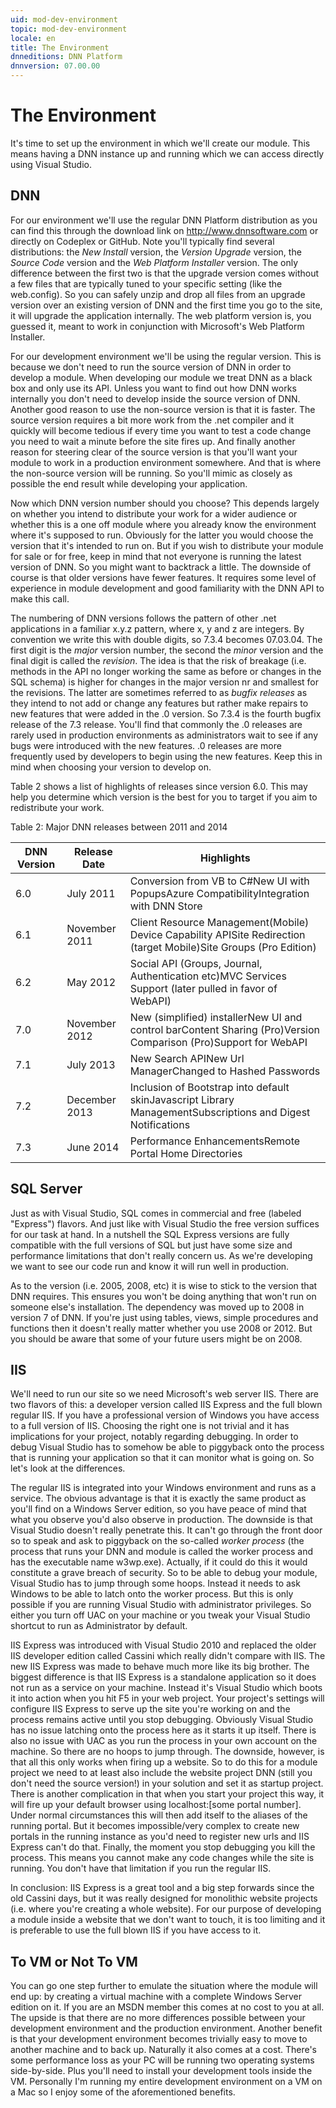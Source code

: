 ```yaml
---
uid: mod-dev-environment
topic: mod-dev-environment
locale: en
title: The Environment
dnneditions: DNN Platform
dnnversion: 07.00.00
---
```


# The Environment

It&#39;s time to set up the environment in which we&#39;ll create our module. This means having a DNN instance up and running which we can access directly using Visual Studio.

## DNN

For our environment we&#39;ll use the regular DNN Platform distribution as you can find this through the download link on http://www.dnnsoftware.com or directly on Codeplex or GitHub. Note you&#39;ll typically find several distributions: the _New Install_ version, the _Version Upgrade_ version, the _Source Code_ version and the _Web Platform Installer_ version. The only difference between the first two is that the upgrade version comes without a few files that are typically tuned to your specific setting (like the web.config). So you can safely unzip and drop all files from an upgrade version over an existing version of DNN and the first time you go to the site, it will upgrade the application internally. The web platform version is, you guessed it, meant to work in conjunction with Microsoft&#39;s Web Platform Installer.

For our development environment we&#39;ll be using the regular version. This is because we don&#39;t need to run the source version of DNN in order to develop a module. When developing our module we treat DNN as a black box and only use its API. Unless you want to find out how DNN works internally you don&#39;t need to develop inside the source version of DNN. Another good reason to use the non-source version is that it is faster. The source version requires a bit more work from the .net compiler and it quickly will become tedious if every time you want to test a code change you need to wait a minute before the site fires up. And finally another reason for steering clear of the source version is that you&#39;ll want your module to work in a production environment somewhere. And that is where the non-source version will be running. So you&#39;ll mimic as closely as possible the end result while developing your application.

Now which DNN version number should you choose? This depends largely on whether you intend to distribute your work for a wider audience or whether this is a one off module where you already know the environment where it&#39;s supposed to run. Obviously for the latter you would choose the version that it&#39;s intended to run on. But if you wish to distribute your module for sale or for free, keep in mind that not everyone is running the latest version of DNN. So you might want to backtrack a little. The downside of course is that older versions have fewer features. It requires some level of experience in module development and good familiarity with the DNN API to make this call.

The numbering of DNN versions follows the pattern of other .net applications in a familiar x.y.z pattern, where x, y and z are integers. By convention we write this with double digits, so 7.3.4 becomes 07.03.04. The first digit is the _major_ version number, the second the _minor_ version and the final digit is called the _revision_. The idea is that the risk of breakage (i.e. methods in the API no longer working the same as before or changes in the SQL schema) is higher for changes in the major version nr and smallest for the revisions. The latter are sometimes referred to as _bugfix releases_ as they intend to not add or change any features but rather make repairs to new features that were added in the .0 version. So 7.3.4 is the fourth bugfix release of the 7.3 release. You&#39;ll find that commonly the .0 releases are rarely used in production environments as administrators wait to see if any bugs were introduced with the new features. .0 releases are more frequently used by developers to begin using the new features. Keep this in mind when choosing your version to develop on.

Table 2 shows a list of highlights of releases since version 6.0. This may help you determine which version is the best for you to target if you aim to redistribute your work.

Table 2: Major DNN releases between 2011 and 2014

| DNN Version | Release Date | Highlights |
| --- | --- | --- |
| 6.0 | July 2011 | Conversion from VB to C#New UI with PopupsAzure CompatibilityIntegration with DNN Store |
| 6.1 | November 2011 | Client Resource Management(Mobile) Device Capability APISite Redirection (target Mobile)Site Groups (Pro Edition) |
| 6.2 | May 2012 | Social API (Groups, Journal, Authentication etc)MVC Services Support (later pulled in favor of WebAPI) |
| 7.0 | November 2012 | New (simplified) installerNew UI and control barContent Sharing (Pro)Version Comparison (Pro)Support for WebAPI |
| 7.1 | July 2013 | New Search APINew Url ManagerChanged to Hashed Passwords |
| 7.2 | December 2013 | Inclusion of Bootstrap into default skinJavascript Library ManagementSubscriptions and Digest Notifications |
| 7.3 | June 2014 | Performance EnhancementsRemote Portal Home Directories |

## SQL Server

Just as with Visual Studio, SQL comes in commercial and free (labeled &quot;Express&quot;) flavors. And just like with Visual Studio the free version suffices for our task at hand. In a nutshell the SQL Express versions are fully compatible with the full versions of SQL but just have some size and performance limitations that don&#39;t really concern us. As we&#39;re developing we want to see our code run and know it will run well in production.

As to the version (i.e. 2005, 2008, etc) it is wise to stick to the version that DNN requires. This ensures you won&#39;t be doing anything that won&#39;t run on someone else&#39;s installation. The dependency was moved up to 2008 in version 7 of DNN. If you&#39;re just using tables, views, simple procedures and functions then it doesn&#39;t really matter whether you use 2008 or 2012. But you should be aware that some of your future users might be on 2008.

## IIS

We&#39;ll need to run our site so we need Microsoft&#39;s web server IIS. There are two flavors of this: a developer version called IIS Express and the full blown regular IIS. If you have a professional version of Windows you have access to a full version of IIS. Choosing the right one is not trivial and it has implications for your project, notably regarding debugging. In order to debug Visual Studio has to somehow be able to piggyback onto the process that is running your application so that it can monitor what is going on. So let&#39;s look at the differences.

The regular IIS is integrated into your Windows environment and runs as a service. The obvious advantage is that it is exactly the same product as you&#39;ll find on a Windows Server edition, so you have peace of mind that what you observe you&#39;d also observe in production. The downside is that Visual Studio doesn&#39;t really penetrate this. It can&#39;t go through the front door so to speak and ask to piggyback on the so-called _worker process_ (the process that runs your DNN and module is called the worker process and has the executable name w3wp.exe). Actually, if it could do this it would constitute a grave breach of security. So to be able to debug your module, Visual Studio has to jump through some hoops. Instead it needs to ask Windows to be able to latch onto the worker process. But this is only possible if you are running Visual Studio with administrator privileges. So either you turn off UAC on your machine or you tweak your Visual Studio shortcut to run as Administrator by default.

IIS Express was introduced with Visual Studio 2010 and replaced the older IIS developer edition called Cassini which really didn&#39;t compare with IIS. The new IIS Express was made to behave much more like its big brother. The biggest difference is that IIS Express is a standalone application so it does not run as a service on your machine. Instead it&#39;s Visual Studio which boots it into action when you hit F5 in your web project. Your project&#39;s settings will configure IIS Express to serve up the site you&#39;re working on and the process remains active until you stop debugging. Obviously Visual Studio has no issue latching onto the process here as it starts it up itself. There is also no issue with UAC as you run the process in your own account on the machine. So there are no hoops to jump through. The downside, however, is that all this only works when firing up a website. So to do this for a module project we need to at least also include the website project DNN (still you don&#39;t need the source version!) in your solution and set it as startup project. There is another complication in that when you start your project this way, it will fire up your default browser using localhost:[some portal number]. Under normal circumstances this will then add itself to the aliases of the running portal. But it becomes impossible/very complex to create new portals in the running instance as you&#39;d need to register new urls and IIS Express can&#39;t do that. Finally, the moment you stop debugging you kill the process. This means you cannot make any code changes while the site is running. You don&#39;t have that limitation if you run the regular IIS.

In conclusion: IIS Express is a great tool and a big step forwards since the old Cassini days, but it was really designed for monolithic website projects (i.e. where you&#39;re creating a whole website). For our purpose of developing a module inside a website that we don&#39;t want to touch, it is too limiting and it is preferable to use the full blown IIS if you have access to it.

## To VM or Not To VM

You can go one step further to emulate the situation where the module will end up: by creating a virtual machine with a complete Windows Server edition on it. If you are an MSDN member this comes at no cost to you at all. The upside is that there are no more differences possible between your development environment and the production environment. Another benefit is that your development environment becomes trivially easy to move to another machine and to back up. Naturally it also comes at a cost. There&#39;s some performance loss as your PC will be running two operating systems side-by-side. Plus you&#39;ll need to install your development tools inside the VM. Personally I&#39;m running my entire development environment on a VM on a Mac so I enjoy some of the aforementioned benefits.
